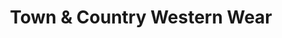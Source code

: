 ---
title: "Town & Country Western Wear"
url: /north-platte/town-und-country-western-wear/
shop: Kleidung
---